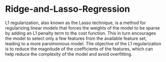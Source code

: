 # Ridge-and-Lasso-Regression

L1 regularization, also known as the Lasso technique, is a method for regularizing linear models that forces the weights of the model to be sparse by adding an L1 penalty term to the cost function. This in turn encourages the model to select only a few features from the available feature set, leading to a more parsimonious model. The objective of the L1 regularization is to reduce the magnitude of the coefficients of the features, which can help reduce the complexity of the model and avoid overfitting.

